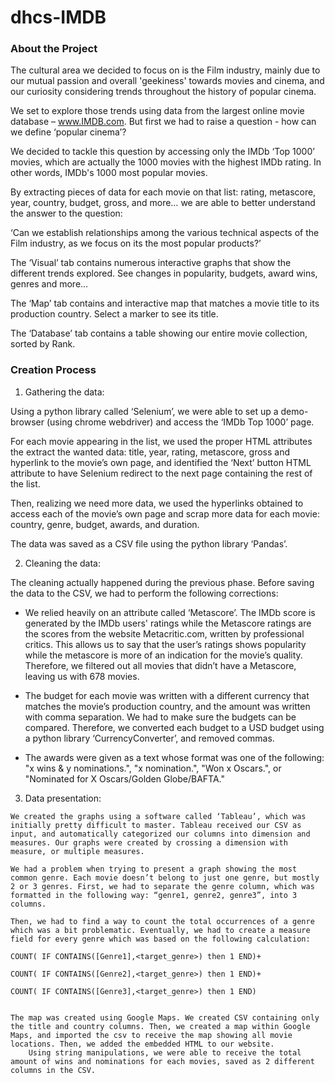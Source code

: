# dhcs-IMDB

### About  the Project
The cultural area we decided to focus on is the Film industry, mainly due to our mutual passion and overall 'geekiness' towards movies and cinema, and our curiosity considering trends throughout the history of popular cinema.

We set to explore those trends using data from the largest online movie database – www.IMDB.com.
But first we had to raise a question - how can we define ‘popular cinema’?

We decided to tackle this question by accessing only the IMDb ‘Top 1000’ movies, which are actually the 1000 movies with the highest IMDb rating. In other words, IMDb's 1000 most popular movies.

By extracting pieces of data for each movie on that list: rating, metascore, year, country, budget, gross, and more…
we are able to better understand the answer to the question:
 
‘Can we establish relationships among the various technical aspects of the Film industry, as we focus on its the most popular products?’

The ‘Visual’ tab contains numerous interactive graphs that show the different trends explored. See changes in popularity, budgets, award wins, genres and more... 
 
The ‘Map’ tab contains and interactive map that matches a movie title to its production country. Select a marker to see its title.
 
The ‘Database’ tab contains a table showing our entire movie collection, sorted by Rank. 

### Creation Process
1.    Gathering the data:

  Using a python library called ‘Selenium’, we were able to set up a demo-browser (using chrome webdriver) and access the ‘IMDb Top 1000’ page.

  For each movie appearing in the list, we used the proper HTML attributes the extract the wanted data: title, year, rating, metascore, gross and hyperlink to the movie’s own page, and identified the ‘Next’ button HTML attribute to have Selenium redirect to the next page containing the rest of the list.


  Then, realizing we need more data, we used the hyperlinks obtained to access each of the movie’s own page and scrap more data for each movie: country, genre, budget, awards, and duration.

  The data was saved as a CSV file using the python library ‘Pandas’.

2.    Cleaning the data:

  The cleaning actually happened during the previous phase. Before saving the data to the CSV, we had to perform the following corrections:

  - We relied heavily on an attribute called ‘Metascore’. The IMDb score is generated by the IMDb users' ratings while the Metascore ratings are the scores from the website Metacritic.com, written by professional critics. This allows us to say that the user’s ratings shows popularity while the metascore is more of an indication for the movie’s quality. Therefore, we filtered out all movies that didn’t have a Metascore, leaving us with 678 movies.

  - The budget for each movie was written with a different currency that matches the movie’s production country, and the amount was written with comma separation. We had to make sure the budgets can be compared. Therefore, we converted each budget to a USD budget using a python library ‘CurrencyConverter’, and removed commas.

  - The awards were given as a text whose format was one of the following: "x wins & y nominations.", "x nomination.", "Won x Oscars.", or "Nominated for X Oscars/Golden Globe/BAFTA."
  
  3.    Data presentation:
 

    We created the graphs using a software called ‘Tableau’, which was initially pretty difficult to master. Tableau received our CSV as input, and automatically categorized our columns into dimension and measures. Our graphs were created by crossing a dimension with measure, or multiple measures.

    We had a problem when trying to present a graph showing the most common genre. Each movie doesn’t belong to just one genre, but mostly 2 or 3 genres. First, we had to separate the genre column, which was formatted in the following way: “genre1, genre2, genre3”, into 3 columns.

    Then, we had to find a way to count the total occurrences of a genre which was a bit problematic. Eventually, we had to create a measure field for every genre which was based on the following calculation:    

    COUNT( IF CONTAINS([Genre1],<target_genre>) then 1 END)+

    COUNT( IF CONTAINS([Genre2],<target_genre>) then 1 END)+

    COUNT( IF CONTAINS([Genre3],<target_genre>) then 1 END)


    The map was created using Google Maps. We created CSV containing only the title and country columns. Then, we created a map within Google Maps, and imported the csv to receive the map showing all movie locations. Then, we added the embedded HTML to our website.
        Using string manipulations, we were able to receive the total amount of wins and nominations for each movies, saved as 2 different columns in the CSV.
